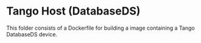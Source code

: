 # Tango Host (DatabaseDS)

This folder consists of a Dockerfile for building a image containing 
a Tango DatabaseDS device.
